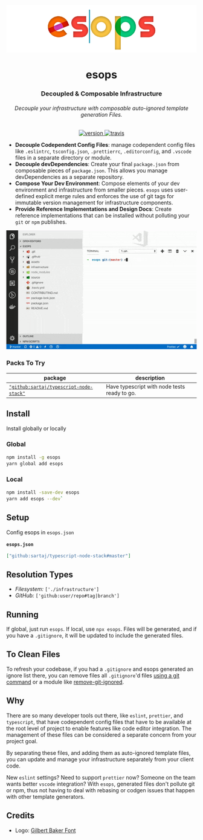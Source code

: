 <div align="center">

![esops](./doc-assets/logo.png)

</div>

<h1 align="center">esops</h1>

<div align="center">
  <h3 align="center">Decoupled & Composable Infrastructure</h3>
  <h6 align="center">Decouple your infrastructure with composable auto-ignored template generation Files.</h6>
</div>

<p align="center">
  <a href="https://npmjs.org/package/esops">
    <img src="https://img.shields.io/npm/v/esops.svg" alt="version" />
  </a>
  <a href="https://travis-ci.org/sartaj/esops">
    <img src="https://travis-ci.com/sartaj/esops.svg?branch=master" alt="travis" />
  </a>
</p>

- **Decouple Codependent Config Files**: manage codependent config files like `.eslintrc`, `tsconfig.json`, `.prettierrc`, `.editorconfig`, and `.vscode` files in a separate directory or module.
- **Decouple devDependencies**: Create your final `package.json` from composable pieces of `package.json`. This allows you manage devDependencies as a separate repository.
- **Compose Your Dev Environment**: Compose elements of your dev environment and infrastructure from smaller pieces. `esops` uses user-defined explicit merge rules and enforces the use of git tags for immutable version management for infrastructure components.
- **Provide Reference Implementations and Design Docs**: Create reference implementations that can be installed without polluting your `git` or `npm` publishes.

<div align="center">

![ ](./doc-assets/esops-demo.gif)

</div>

### Packs To Try

| **package**                                                                               | **description**                              |
| ----------------------------------------------------------------------------------------- | -------------------------------------------- |
| [`"github:sartaj/typescript-node-stack"`](http://github.com/sartaj/typescript-node-stack) | Have typescript with node tests ready to go. |

## Install

Install globally or locally

### Global

```bash
npm install -g esops
yarn global add esops
```

### Local

```bash
npm install -save-dev esops
yarn add esops --dev`
```

## Setup

Config esops in `esops.json`

**`esops.json`**

```json
["github:sartaj/typescript-node-stack#master"]
```

## Resolution Types

- _Filesystem:_ `['./infrastructure']`
- _GitHub:_ `['github:user/repo#tag|branch']`

## Running

If global, just run `esops`. If local, use `npx esops`. Files will be generated, and if you have a `.gitignore`, it will be updated to include the generated files.

## To Clean Files

To refresh your codebase, if you had a `.gitignore` and esops generated an ignore list there, you can remove files all `.gitignore`'d files [using a git command](https://stackoverflow.com/q/13541615) or a module like [remove-git-ignored](https://www.npmjs.com/package/remove-git-ignored).

## Why

There are so many developer tools out there, like `eslint`, `prettier`, and `typescript`, that have codependent config files that have to be available at the root level of project to enable features like code editor integration. The management of these files can be considered a separate concern from your project goal.

By separating these files, and adding them as auto-ignored template files, you can update and manage your infrastructure separately from your client code.

New `eslint` settings? Need to support `prettier` now? Someone on the team wants better `vscode` integration? With `esops`, generated files don't pollute git or npm, thus not having to deal with rebasing or codgen issues that happen with other template generators.

## Credits

- Logo: [Gilbert Baker Font](https://www.typewithpride.com/)
